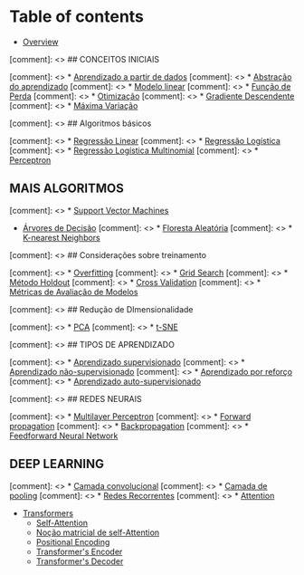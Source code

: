 # Table of contents

* [Overview](README.md)

[comment]: <> ## CONCEITOS INICIAIS

[comment]: <> * [Aprendizado a partir de dados](conceitos-iniciais/aprendizado-a-partir-de-dados/README.md)
[comment]: <> * [Abstração do aprendizado](conceitos-iniciais/aprendizado-a-partir-de-dados/abstracao-do-aprendizado.md)
[comment]: <> * [Modelo linear](conceitos-iniciais/modelo-linear.md)
[comment]: <> * [Função de Perda](conceitos-iniciais/funcao-de-perda/README.md)
[comment]: <> * [Otimização](conceitos-iniciais/funcao-de-perda/otimizacao.md)
[comment]: <> * [Gradiente Descendente](conceitos-iniciais/funcao-de-perda/gradiente-descendente.md)
[comment]: <> * [Máxima Variação](conceitos-iniciais/funcao-de-perda/maxima-variacao.md)

[comment]: <> ## Algoritmos básicos

[comment]: <> * [Regressão Linear](algoritmos-basicos/regressao-linear.md)
[comment]: <> * [Regressão Logística](algoritmos-basicos/regressao-logistica.md)
[comment]: <> * [Regressão Logística Multinomial](algoritmos-basicos/regressao-logistica-multinomial.md)
[comment]: <> * [Perceptron](algoritmos-basicos/perceptron.md)

## MAIS ALGORITMOS

[comment]: <> * [Support Vector Machines](mais-algoritmos/support-vector-machines.md)
* [Árvores de Decisão](mais-algoritmos/arvores-de-decisao.md)
[comment]: <> * [Floresta Aleatória](mais-algoritmos/floresta-aleatoria.md)
[comment]: <> * [K-nearest Neighbors](mais-algoritmos/k-nearest-neighbors.md)

[comment]: <> ## Considerações sobre treinamento

[comment]: <> * [Overfitting](consideracoes-sobre-treinamento/overfitting.md)
[comment]: <> * [Grid Search](consideracoes-sobre-treinamento/grid-search.md)
[comment]: <> * [Método Holdout](consideracoes-sobre-treinamento/metodo-holdout.md)
[comment]: <> * [Cross Validation](consideracoes-sobre-treinamento/cross-validation.md)
[comment]: <> * [Métricas de Avaliação de Modelos](consideracoes-sobre-treinamento/metricas-de-avaliacao-de-modelos.md)

[comment]: <> ## Redução de DImensionalidade

[comment]: <> * [PCA](reducao-de-dimensionalidade/pca.md)
[comment]: <> * [t-SNE](reducao-de-dimensionalidade/t-sne.md)

[comment]: <> ## TIPOS DE APRENDIZADO

[comment]: <> * [Aprendizado supervisionado](tipos-de-aprendizado/aprendizado-supervisionado.md)
[comment]: <> * [Aprendizado não-supervisionado](tipos-de-aprendizado/aprendizado-nao-supervisionado.md)
[comment]: <> * [Aprendizado por reforço](tipos-de-aprendizado/aprendizado-por-reforco.md)
[comment]: <> * [Aprendizado auto-supervisionado](tipos-de-aprendizado/aprendizado-auto-supervisionado.md)

[comment]: <> ## REDES NEURAIS

[comment]: <> * [Multilayer Perceptron](redes-neurais/multilayer-perceptron.md)
[comment]: <> * [Forward propagation](redes-neurais/forward-propagation.md)
[comment]: <> * [Backpropagation](redes-neurais/backpropagation.md)
[comment]: <> * [Feedforward Neural Network](redes-neurais/feedforward-neural-network.md)

## DEEP LEARNING

[comment]: <> * [Camada convolucional](deep-learning/redes-convolucionais/camada-convolucional.md)
[comment]: <> * [Camada de pooling](deep-learning/redes-convolucionais/camada-de-pooling.md)
[comment]: <> * [Redes Recorrentes](deep-learning/redes-recorrentes/README.md)
[comment]: <> * [Attention](deep-learning/redes-recorrentes/attention.md)
* [Transformers](deep-learning/transformers/README.md)
  * [Self-Attention](deep-learning/transformers/self-attention.md)
  * [Noção matricial de self-Attention](deep-learning/transformers/self-attention-matricial.md)
  * [Positional Encoding](deep-learning/transformers/positional-encoding.md)
  * [Transformer's Encoder](deep-learning/transformers/transformer's-encoder.md)
  * [Transformer's Decoder](deep-learning/transformers/transformer's-decoder.md)

